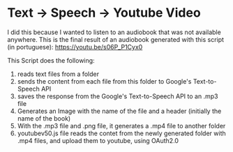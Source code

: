 # Text -> Speech -> Youtube Video

I did this because I wanted to listen to an audiobook that was not available anywhere.
This is the final result of an audiobook generated with this script (in portuguese): https://youtu.be/s06P_P1Cyx0

This Script does the following:
1. reads text files from a folder
2. sends the content from each file from this folder to Google's Text-to-Speech API
3. saves the response from the Google's Text-to-Speech API to an .mp3 file
4. Generates an Image with the name of the file and a header (initially the name of the book)
5. With the .mp3 file and .png file, it generates a .mp4 file to another folder
6. youtubev50.js file reads the contet from the newly generated folder with .mp4 files, and upload them to youtube, using OAuth2.0